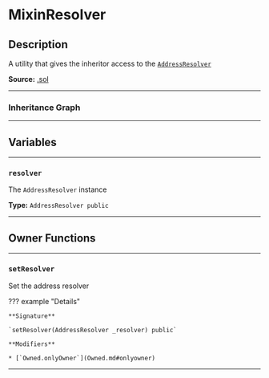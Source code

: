 # MixinResolver

## Description

A utility that gives the inheritor access to the [`AddressResolver`](AddressResolver.md)

**Source:** [.sol](https://github.com/Synthetixio/synthetix/blob/master/contracts/MixinResolver.sol)

---

### Inheritance Graph

<!--centered-image>
    ![[name] inheritance graph](/img/graphs/MixinResolver.svg)
</centered-image-->

---

## Variables

---

### `resolver`

The `AddressResolver` instance

**Type:** `AddressResolver public`

---

## Owner Functions

---

### `setResolver`

Set the address resolver

??? example "Details"

    **Signature**

    `setResolver(AddressResolver _resolver) public`

    **Modifiers**

    * [`Owned.onlyOwner`](Owned.md#onlyowner)

---
